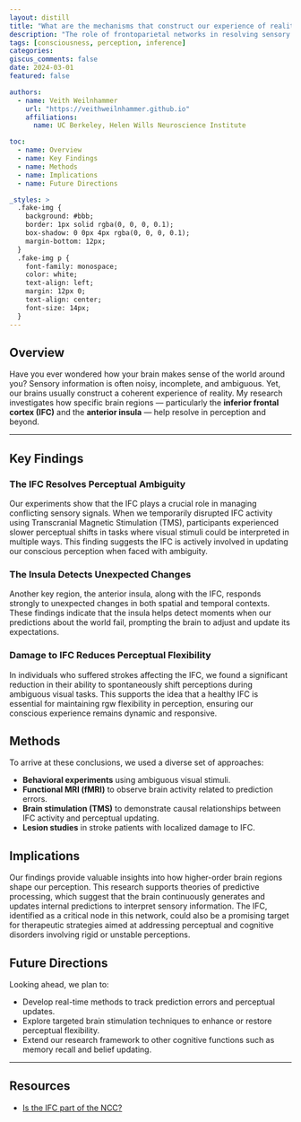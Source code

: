 ```yaml
---
layout: distill
title: "What are the mechanisms that construct our experience of reality?"
description: "The role of frontoparietal networks in resolving sensory ambiguity."
tags: [consciousness, perception, inference]
categories:
giscus_comments: false
date: 2024-03-01
featured: false

authors:
  - name: Veith Weilnhammer
    url: "https://veithweilnhammer.github.io"
    affiliations:
      name: UC Berkeley, Helen Wills Neuroscience Institute

toc:
  - name: Overview
  - name: Key Findings
  - name: Methods
  - name: Implications
  - name: Future Directions

_styles: >
  .fake-img {
    background: #bbb;
    border: 1px solid rgba(0, 0, 0, 0.1);
    box-shadow: 0 0px 4px rgba(0, 0, 0, 0.1);
    margin-bottom: 12px;
  }
  .fake-img p {
    font-family: monospace;
    color: white;
    text-align: left;
    margin: 12px 0;
    text-align: center;
    font-size: 14px;
  }
---
```


## Overview

Have you ever wondered how your brain makes sense of the world around you? Sensory information is often noisy, incomplete, and ambiguous. Yet, our brains usually construct a coherent experience of reality. My research investigates how specific brain regions — particularly the **inferior frontal cortex (IFC)** and the **anterior insula** — help resolve in perception and beyond. 

---

## Key Findings

### The IFC Resolves Perceptual Ambiguity

Our experiments show that the IFC plays a crucial role in managing conflicting sensory signals. When we temporarily disrupted IFC activity using Transcranial Magnetic Stimulation (TMS), participants experienced slower perceptual shifts in tasks where visual stimuli could be interpreted in multiple ways. This finding suggests the IFC is actively involved in updating our conscious perception when faced with ambiguity.

### The Insula Detects Unexpected Changes

Another key region, the anterior insula, along with the IFC, responds strongly to unexpected changes in both spatial and temporal contexts. These findings indicate that the insula helps detect moments when our predictions about the world fail, prompting the brain to adjust and update its expectations.

### Damage to IFC Reduces Perceptual Flexibility

In individuals who suffered strokes affecting the IFC, we found a significant reduction in their ability to spontaneously shift perceptions during ambiguous visual tasks. This supports the idea that a healthy IFC is essential for maintaining rgw flexibility in perception, ensuring our conscious experience remains dynamic and responsive.

## Methods

To arrive at these conclusions, we used a diverse set of approaches:

- **Behavioral experiments** using ambiguous visual stimuli.
- **Functional MRI (fMRI)** to observe brain activity related to prediction errors.
- **Brain stimulation (TMS)** to demonstrate causal relationships between IFC activity and perceptual updating.
- **Lesion studies** in stroke patients with localized damage to IFC.

## Implications

Our findings provide valuable insights into how higher-order brain regions shape our perception. This research supports theories of predictive processing, which suggest that the brain continuously generates and updates internal predictions to interpret sensory information. The IFC, identified as a critical node in this network, could also be a promising target for therapeutic strategies aimed at addressing perceptual and cognitive disorders involving rigid or unstable perceptions.

## Future Directions

Looking ahead, we plan to:

- Develop real-time methods to track prediction errors and perceptual updates.
- Explore targeted brain stimulation techniques to enhance or restore perceptual flexibility.
- Extend our research framework to other cognitive functions such as memory recall and belief updating.

---

## Resources

- [Is the IFC part of the NCC?](https://veithweilnhammer.github.io/assets/reveal/CCN.html)